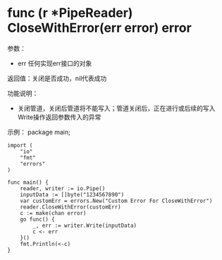 # func (r *PipeReader) CloseWithError(err error) error

参数：
- err 任何实现err接口的对象

返回值：关闭是否成功，nil代表成功

功能说明：
- 关闭管道，关闭后管道将不能写入；管道关闭后，正在进行或后续的写入Write操作返回参数传入的异常

示例：
  package main;
	
	import (
		"io"
		"fmt"
		"errors"
	)
	
	func main() {
		reader, writer := io.Pipe()
		inputData := []byte("1234567890")
		var customErr = errors.New("Custom Error For CloseWithError")
		reader.CloseWithError(customErr)
		c := make(chan error)
		go func() {
			_, err := writer.Write(inputData)
			c <- err
		}()
		fmt.Println(<-c)
	}
